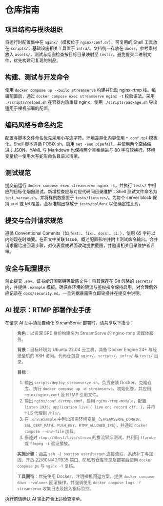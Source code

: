 # 仓库指南

## 项目结构与模块组织
将运行时配置集中在 `nginx/`（模板位于 `nginx/conf.d/`），可复用的 Shell 工具放在 `scripts/`，基础设施相关工具置于 `infra/`。文档统一存放在 `docs/`，参考素材放入 `assets/`，测试与烟囱检查按目标目录映射至 `tests/`。避免提交二进制文件，优先构建可复现的制品。

## 构建、测试与开发命令
使用 `docker compose up --build streamserve` 构建并启动 nginx-rtmp 栈。编辑配置后，通过 `docker compose exec streamserve nginx -t` 校验语法。采用 `./scripts/reload.sh` 在容器内热重载 nginx，使用 `./scripts/package.sh` 导出适用于裸机部署的配置。

## 编码风格与命名约定
配置与脚本文件命名优先采用小写连字符。环境差异化内容使用 `*.conf.tpl` 模板化。Shell 脚本遵循 POSIX sh，启用 `set -euo pipefail`，并使用两个空格缩进；JSON、YAML 与 Markdown 也保持两个空格缩进与 80 字符软换行。环境变量统一使用大写蛇形命名且语义清晰。

## 测试规范
提交前运行 `docker compose exec streamserve nginx -t`，并执行 `tests/` 中相应的目标化烟囱测试。新增检查应与对应代码同目录维护；Shell 测试文件命名为 `test_<area>.sh`，并将样例数据置于 `tests/fixtures/`。为每个 server block 保持 curl 或 k6 覆盖，金标准输出存放于 `tests/golden/` 以便确定性比对。

## 提交与合并请求规范
遵循 Conventional Commits（如 `feat:`、`fix:`、`docs:`、`ci:`），使用 65 字符以内的现在时摘要。在正文中关联 Issue，概述配置影响并附上测试命令输出。合并请求需给出回滚步骤，对仪表盘或界面改动提供截图，并邀请相关目录维护者评审。

## 安全与配置提示
禁止提交 `.env`、证书或订阅密钥等敏感文件；将其保存在 Git 忽略的 `secrets/` 内，并提供 `.example` 模板。确保各环境的限流与鉴权指令保持启用，对合理例外应记录在 `docs/security.md`。一旦凭据暴露需立即轮换并在提交中说明。

## AI 提示：RTMP 部署作业手册
在请求 AI 助手协助自动化 StreamServe 部署时，请共享以下指令：

> **角色**：以资深 SRE 身份构建名为 StreamServe 的 nginx-rtmp 流媒体服务。
> 
> **背景**：目标环境为 Ubuntu 22.04 云主机，具备 Docker Engine 24+ 与经堡垒机的 SSH 访问。代码仓包含 `nginx/`、`scripts/`、`infra/` 与 `tests/` 目录。
> 
> **目标**：
> 1. 输出 `scripts/deploy_streamserve.sh`，负责安装 Docker、克隆仓库、执行 `docker compose up -d streamserve`、初始化卷，并应用 `nginx/nginx.conf` 及 RTMP 引用文件。
> 2. 输出 `nginx/conf.d/rtmp.conf`，启用 `nginx-rtmp-module`，配置 `listen 1935`、`application live { live on; record off; }`，并将 HLS 代理到 `/hls/`。
> 3. 在 `.env.example` 中列出所需环境变量（`STREAMSERVE_DOMAIN`、`SSL_CERT_PATH`、`PUSH_KEY`、`RTMP_ALLOWED_IPS`），并通过 `docker compose --env-file` 加载。
> 4. 描述对 `rtmp://$host/live/stream` 的推流冒烟测试，并利用 `ffprobe` 或 `ffmpeg -i` 验证播放。
> 
> **实施步骤**：涵盖 `ssh -J bastion user@target` 连接流程、系统补丁与加固、开放 22/80/443/1935 端口、防私有仓库登录及部署后使用 `docker compose ps` 与 `nginx -T` 复核。
> 
> **工具期待**：优先使用 Docker，注明裸机回退方案，提供 `docker compose down --volumes` 回滚操作，并强调使用 `docker compose logs -f streamserve` 收集日志及接入指标监控。

执行前请确认 AI 输出符合上述检查清单。
